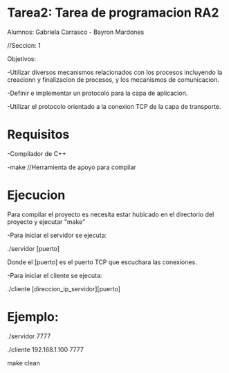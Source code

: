 # Tarea2: Tarea de programacion RA2
Alumnos: Gabriela Carrasco - Bayron Mardones

 //Seccion: 1

 Objetivos:

 -Utilizar diversos mecanismos relacionados con los procesos incluyendo la creacionn y finalizacion de procesos, y los mecanismos de comunicacion.

-Definir e implementar un protocolo para la capa de aplicacion.

-Utilizar el protocolo orientado a la conexion TCP de la capa de transporte.

# Requisitos
-Compilador de C++

-make //Herramienta de apoyo para compilar

# Ejecucion 
Para compilar el proyecto es necesita estar hubicado en el directorio del proyecto y ejecutar "make"

-Para iniciar el servidor se ejecuta:

./servidor [puerto]

Donde el [puerto] es el puerto TCP que escuchara las conexiones.

-Para iniciar el cliente se ejecuta:

./cliente [direccion_ip_servidor][puerto]

# Ejemplo:

./servidor 7777

./cliente 192.168.1.100 7777

make clean 




